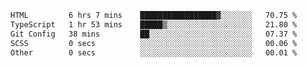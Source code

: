 <!--START_SECTION:waka-->

```txt
HTML         6 hrs 7 mins    █████████████████▓░░░░░░░   70.75 %
TypeScript   1 hr 53 mins    █████▒░░░░░░░░░░░░░░░░░░░   21.80 %
Git Config   38 mins         ██░░░░░░░░░░░░░░░░░░░░░░░   07.37 %
SCSS         0 secs          ░░░░░░░░░░░░░░░░░░░░░░░░░   00.06 %
Other        0 secs          ░░░░░░░░░░░░░░░░░░░░░░░░░   00.01 %
```

<!--END_SECTION:waka-->

